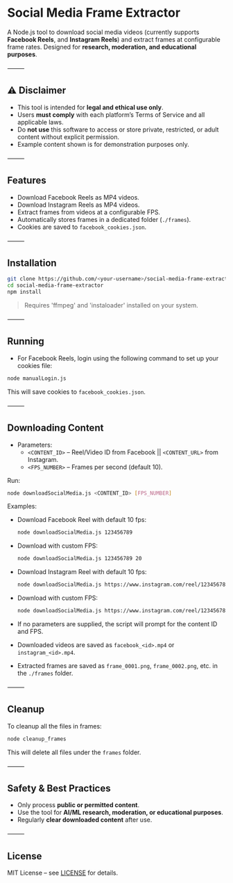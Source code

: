# Social Media Frame Extractor

A Node.js tool to download social media videos (currently supports **Facebook Reels**, and **Instagram Reels**) and extract frames at configurable frame rates. Designed for **research, moderation, and educational purposes**.

⸻

## ⚠️ Disclaimer
- This tool is intended for **legal and ethical use only**.
- Users **must comply** with each platform’s Terms of Service and all applicable laws.
- Do **not use** this software to access or store private, restricted, or adult content without explicit permission.
- Example content shown is for demonstration purposes only.

⸻

## Features
- Download Facebook Reels as MP4 videos.
- Download Instagram Reels as MP4 videos.
- Extract frames from videos at a configurable FPS.
- Automatically stores frames in a dedicated folder (`./frames`).
- Cookies are saved to `facebook_cookies.json`.

⸻

## Installation

```bash
git clone https://github.com/<your-username>/social-media-frame-extractor.git
cd social-media-frame-extractor
npm install
```

> Requires 'ffmpeg' and 'instaloader' installed on your system.

⸻

## Running
- For Facebook Reels, login using the following command to set up your cookies file:

```bash
node manualLogin.js
```

This will save cookies to `facebook_cookies.json`.

⸻

## Downloading Content
- Parameters:
  - `<CONTENT_ID>` – Reel/Video ID from Facebook || `<CONTENT_URL>` from Instagram.
  - `<FPS_NUMBER>` – Frames per second (default 10).

Run:
```bash
node downloadSocialMedia.js <CONTENT_ID> [FPS_NUMBER]
```

Examples:
- Download Facebook Reel with default 10 fps:
  ```bash
  node downloadSocialMedia.js 123456789
  ```
- Download with custom FPS:
  ```bash
  node downloadSocialMedia.js 123456789 20
  ```

- Download Instagram Reel with default 10 fps:
  ```bash
  node downloadSocialMedia.js https://www.instagram.com/reel/123456789
  ```
- Download with custom FPS:
  ```bash
  node downloadSocialMedia.js https://www.instagram.com/reel/123456789 20
  ```

- If no parameters are supplied, the script will prompt for the content ID and FPS.

- Downloaded videos are saved as `facebook_<id>.mp4` or `instagram_<id>.mp4`.
- Extracted frames are saved as `frame_0001.png`, `frame_0002.png`, etc. in the `./frames` folder.

⸻

## Cleanup
To cleanup all the files in frames:
```bash
node cleanup_frames
```
This will delete all files under the `frames` folder.

⸻

## Safety & Best Practices
- Only process **public or permitted content**.
- Use the tool for **AI/ML research, moderation, or educational purposes**.
- Regularly **clear downloaded content** after use.

⸻

## License
MIT License – see [LICENSE](LICENSE) for details.